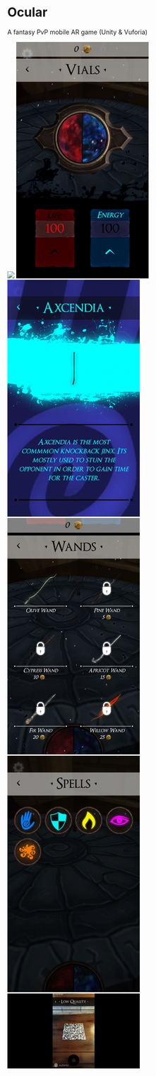 # Ocular
A fantasy PvP mobile AR game (Unity & Vuforia)

<p float="left">
  
  <img src="1.png" width="300">
  <img src="https://github.com/Mistral-Designs/Ocular/blob/master/2.png" width="300">
  <img src="https://github.com/Mistral-Designs/Ocular/blob/master/3.png" width="300">
  <img src="https://github.com/Mistral-Designs/Ocular/blob/master/4.png" width="300">
  <img src="https://github.com/Mistral-Designs/Ocular/blob/master/5.png" width="300">
  <img src="https://github.com/Mistral-Designs/Ocular/blob/master/video.gif" width="300">

</p>






